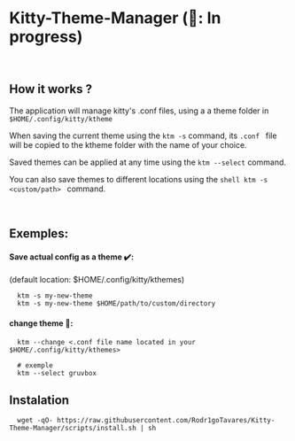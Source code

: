 # Kitty-Theme-Manager (🚧: In progress)

<br>

## How it works ? 

The application will manage kitty's .conf files, using a
a theme folder in ``` $HOME/.config/kitty/ktheme ```

When saving the current theme using the ``` ktm -s ``` command, its ```.conf ``` file will be copied to the ktheme folder with the name of your choice. 

Saved themes can be applied at any time using the ```ktm --select``` command.

You can also save themes to different locations using the ```shell ktm -s <custom/path> ``` command.


<br>

## Exemples:

#### Save actual config as a theme ✔️: 
  (default location: $HOME/.config/kitty/kthemes)
``` shell
  ktm -s my-new-theme
  ktm -s my-new-theme $HOME/path/to/custom/directory
```


#### change theme 💱:

``` shell
  ktm --change <.conf file name located in your $HOME/.config/kitty/kthemes>

  # exemple
  ktm --select gruvbox
```

## Instalation
```shell
  wget -qO- https://raw.githubusercontent.com/Rodr1goTavares/Kitty-Theme-Manager/scripts/install.sh | sh
```




